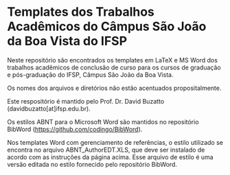 # Templates dos Trabalhos Acadêmicos do Câmpus São João da Boa Vista do IFSP

Neste repositório são encontrados os templates em LaTeX e MS Word dos trabalhos acadêmicos de conclusão de curso para os cursos de graduação e pós-graduação do IFSP, Câmpus São João da Boa Vista.

Os nomes dos arquivos e diretórios não estão acentuados propositalmente.

Este respositório é mantido pelo Prof. Dr. David Buzatto (davidbuzatto[at]ifsp.edu.br).

Os estilos ABNT para o Microsoft Word são mantidos no repositório BibWord (https://github.com/codingo/BibWord).

Nos templates Word com gerenciamento de referências, o estilo utilizado se encontra no arquivo ABNT_AuthorEDT.XLS, que deve ser instalado de acordo com as instruções da página acima. Esse arquivo de estilo é uma versão editada no estilo fornecido pelo repositório BibWord.
